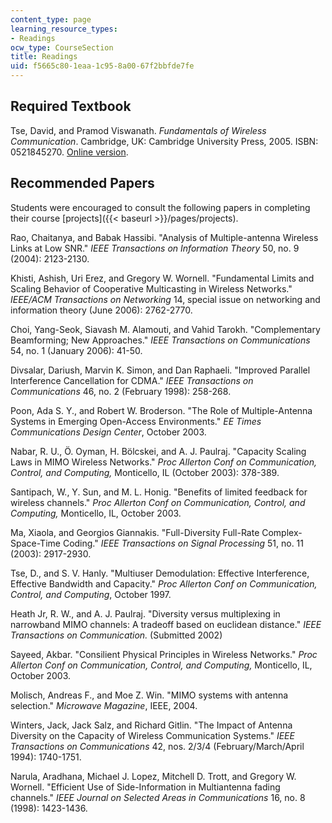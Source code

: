 ```yaml
---
content_type: page
learning_resource_types:
- Readings
ocw_type: CourseSection
title: Readings
uid: f5665c80-1eaa-1c95-8a00-67f2bbfde7fe
---
```


Required Textbook
-----------------

Tse, David, and Pramod Viswanath. _Fundamentals of Wireless Communication_. Cambridge, UK: Cambridge University Press, 2005. ISBN: 0521845270. [Online version](https://web.stanford.edu/~dntse/papers/book121004.pdf).

Recommended Papers
------------------

Students were encouraged to consult the following papers in completing their course [projects]({{< baseurl >}}/pages/projects).

Rao, Chaitanya, and Babak Hassibi. "Analysis of Multiple-antenna Wireless Links at Low SNR." _IEEE Transactions on Information Theory_ 50, no. 9 (2004): 2123-2130.

Khisti, Ashish, Uri Erez, and Gregory W. Wornell. "Fundamental Limits and Scaling Behavior of Cooperative Multicasting in Wireless Networks." _IEEE/ACM Transactions on Networking_ 14, special issue on networking and information theory (June 2006): 2762-2770.

Choi, Yang-Seok, Siavash M. Alamouti, and Vahid Tarokh. "Complementary Beamforming; New Approaches." _IEEE Transactions on Communications_ 54, no. 1 (January 2006): 41-50.

Divsalar, Dariush, Marvin K. Simon, and Dan Raphaeli. "Improved Parallel Interference Cancellation for CDMA." _IEEE Transactions on Communications_ 46, no. 2 (February 1998): 258-268.

Poon, Ada S. Y., and Robert W. Broderson. "The Role of Multiple-Antenna Systems in Emerging Open-Access Environments." _EE Times Communications Design Center_, October 2003.

Nabar, R. U., Ö. Oyman, H. Bölcskei, and A. J. Paulraj. "Capacity Scaling Laws in MIMO Wireless Networks." _Proc Allerton Conf on Communication, Control, and Computing,_ Monticello, IL (October 2003): 378-389.

Santipach, W., Y. Sun, and M. L. Honig. "Benefits of limited feedback for wireless channels." _Proc Allerton Conf on Communication, Control, and Computing,_ Monticello, IL, October 2003.

Ma, Xiaola, and Georgios Giannakis. "Full-Diversity Full-Rate Complex-Space-Time Coding." _IEEE Transactions on Signal Processing_ 51, no. 11 (2003): 2917-2930.

Tse, D., and S. V. Hanly. "Multiuser Demodulation: Effective Interference, Effective Bandwidth and Capacity." _Proc Allerton Conf on Communication, Control, and Computing_, October 1997.

Heath Jr, R. W., and A. J. Paulraj. "Diversity versus multiplexing in narrowband MIMO channels: A tradeoff based on euclidean distance." _IEEE Transactions on Communication._ (Submitted 2002)

Sayeed, Akbar. "Consilient Physical Principles in Wireless Networks." _Proc Allerton Conf on Communication, Control, and Computing,_ Monticello, IL, October 2003.

Molisch, Andreas F., and Moe Z. Win. "MIMO systems with antenna selection." _Microwave Magazine_, IEEE, 2004.

Winters, Jack, Jack Salz, and Richard Gitlin. "The Impact of Antenna Diversity on the Capacity of Wireless Communication Systems." _IEEE Transactions on Communications_ 42, nos. 2/3/4 (February/March/April 1994): 1740-1751.

Narula, Aradhana, Michael J. Lopez, Mitchell D. Trott, and Gregory W. Wornell. "Efficient Use of Side-Information in Multiantenna fading channels." _IEEE Journal on Selected Areas in Communications_ 16, no. 8 (1998): 1423-1436.